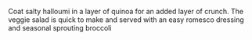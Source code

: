 Coat salty halloumi in a layer of quinoa for an added layer of crunch.
The veggie salad is quick to make and served with an easy romesco dressing and seasonal sprouting broccoli


